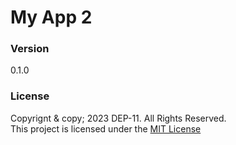 # My App 2

### Version
0.1.0

### License
Copyrignt & copy;  2023 DEP-11. All Rights Reserved.<br>
This project is licensed under the [MIT License](License.txt)